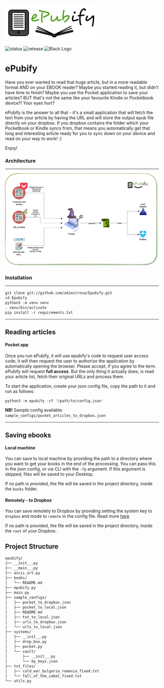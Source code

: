 <img src="img/epubify.png" alt="drawing" width="300"/>

![status](https://img.shields.io/badge/status-active%20development-yellow)
![release](https://img.shields.io/badge/release-v0.1%20beta-green)
![Black Logo](https://img.shields.io/badge/code%20style-black-000000.svg)

# ePubify

Have you ever wanted to read that huge article, but in a more readable format AND on your EBOOK reader? Maybe you started reading it, but didn't have time to finish? Maybe you use the Pocket application to save your articles? BUT that's not the same like your favourite Kindle or Pocketbook device?! Your eyes hurt?

ePubify is the answer to all that - it's a small application that will fetch the text from your article by having the URL and will store the output epub file directly on your dropbox. If you dropbox contains the folder which your Pocketbook or Kindle syncs from, that means you automatically get that long and interesting article ready for you to sync down on your device and read on your way to work! :) 

Enjoy!

### Architecture
------------

<img src="img/epubify_diagram.jpg" alt="drawing" width="1000"/>

### Installation
------------

```shell
git clone git://github.com/adimitrova/Epubify.git
cd Epubify
python3 -m venv venv
. venv/bin/activate
pip install -r requirements.txt
```

--------

## Reading articles

#### Pocket app
Once you run ePubify, it will use epubify's code to request user access code, it will then request the user to authorize the application by automatically opening the browser. Please accept, if you agree to the term. ePubify will request __full access__. But the only thing it actually does, is read your article list, fetch their original URLs and process them. 

To start the application, create your json config file, copy the path to it and run as follows:

```shell
python3 -m epubify -cf '/path/to/config.json'
```

__NB!__ Sample config available: `sample_configs/pocket_articles_to_dropbox.json`

--------

## Saving ebooks

#### Local machine
You can save to local machine by providing the path to a directory where you want to get your books in the end of the processing. You can pass this in the json config, or via CLI with the `-fp` argument. If this argument is skipped, files will be saved to your Desktop.

If no path is provided, the file will be saved in the project directory, inside the `books` folder.

#### Remotely - to Dropbox
You can save remotely to Dropbox by providing setting the system key to `dropbox` and mode to `remote` in the config file. Read more [here](epubify/sample_configs/)

If no path is provided, the file will be saved in the project directory, inside the `root` of your Dropbox.


## Project Structure

```text
epubify/
├── __init__.py
├── __main__.py
├── ascii_art.py
├── books/
│   └── README.md
├── epubify.py
├── main.py
├── sample_configs/
│   ├── pocket_to_dropbox.json
│   ├── pocket_to_local.json
│   ├── README.md
│   ├── txt_to_local.json
│   ├── urls_to_dropbox.json
│   └── urls_to_local.json
├── systems/
│   ├── __init__.py
│   ├── drop_box.py
│   ├── pocket.py
│   └── vault/
│       ├── __init__.py
│       └── my_keys.json
├── txt_files/
│   ├── cold_war_bulgaria_romania_fixed.txt
│   └── fall_of_the_cabal_fixed.txt
└── utils.py
